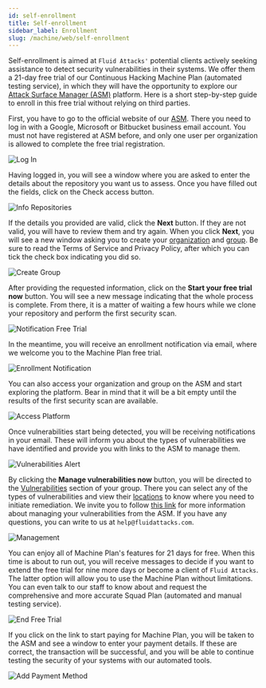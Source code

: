 ```yaml
---
id: self-enrollment
title: Self-enrollment
sidebar_label: Enrollment
slug: /machine/web/self-enrollment
---
```


Self-enrollment is aimed at `Fluid Attacks'`
potential clients actively seeking
assistance to detect security
vulnerabilities in their systems.
We offer them a 21-day free trial
of our Continuous Hacking Machine
Plan (automated testing service),
in which they will have the
opportunity to explore our
[Attack Surface Manager (ASM)](/machine/web/asm)
platform.
Here is a short step-by-step guide
to enroll in this free trial
without relying on third parties.

First,
you have to go to the official
website of our [ASM](/machine/web/asm).
There you need to log in with a Google,
Microsoft or Bitbucket business
email account.
You must not have
registered at ASM before,
and only one user per organization
is allowed to complete the free
trial registration.

![Log In](https://res.cloudinary.com/fluid-attacks/image/upload/v1654783880/docs/web/enrollment/enrollment_login.png)

Having logged in,
you will see a window where
you are asked to enter the
details about the repository
you want us to assess.
Once you have filled out the fields,
click on the Check access button.

![Info Repositories](https://res.cloudinary.com/fluid-attacks/image/upload/v1654783881/docs/web/enrollment/enrollment_repository.png)

If the details you
provided are valid,
click the **Next** button.
If they are not valid,
you will have to review
them and try again.
When you click **Next**,
you will see a new window
asking you to create your
[organization](/machine/web/creating-organization)
and [group](/machine/web/groups).
Be sure to read the Terms of
Service and Privacy Policy,
after which you can tick the
check box indicating you did so.

![Create Group](https://res.cloudinary.com/fluid-attacks/image/upload/v1654783880/docs/web/enrollment/enrollment_creating.png)

After providing the
requested information,
click on the
**Start your free trial now** button.
You will see a new message indicating
that the whole process is complete.
From there, it is a matter of
waiting a few hours while we
clone your repository and
perform the first security scan.

![Notification Free Trial](https://res.cloudinary.com/fluid-attacks/image/upload/v1654783880/docs/web/enrollment/enrollment_notif.png)

In the meantime,
you will receive an enrollment
notification via email,
where we welcome you to
the Machine Plan free trial.

![Enrollment Notification](https://res.cloudinary.com/fluid-attacks/image/upload/v1654783881/docs/web/enrollment/enrollment_notif_email.png)

You can also access your
organization and group on
the ASM and start exploring
the platform.
Bear in mind that it will be
a bit empty until the results
of the first security scan
are available.

![Access Platform](https://res.cloudinary.com/fluid-attacks/image/upload/v1654783880/docs/web/enrollment/enrollment_acess.png)

Once vulnerabilities
start being detected,
you will be receiving
notifications in your email.
These will inform you about
the types of vulnerabilities
we have identified and provide
you with links to the ASM
to manage them.

![Vulnerabilities Alert](https://res.cloudinary.com/fluid-attacks/image/upload/v1654783881/docs/web/enrollment/enrollment_vuln_notification.png)

By clicking the
**Manage vulnerabilities now** button,
you will be directed to the
[Vulnerabilities](/machine/web/groups/vulnerabilities)
section of your group.
There you can select any of the
types of vulnerabilities and view
their [locations](/machine/web/vulnerabilities/management)
to know where you need to
initiate remediation.
We invite you to follow
[this link](/machine/web/vulnerabilities/management)
for more information about
managing your vulnerabilities
from the ASM.
If you have any questions,
you can write to us at `help@fluidattacks.com`.

![Management](https://res.cloudinary.com/fluid-attacks/image/upload/v1654783880/docs/web/enrollment/enrollment_manage_vulns.png)

You can enjoy all of Machine Plan's
features for 21 days for free.
When this time is about to run out,
you will receive messages to decide
if you want to extend the free trial
for nine more days or become
a client of `Fluid Attacks`.
The latter option will allow
you to use the Machine Plan
without limitations.
You can even talk to our
staff to know about and
request the comprehensive
and more accurate Squad Plan
(automated and manual testing service).

![End Free Trial](https://res.cloudinary.com/fluid-attacks/image/upload/v1654783880/docs/web/enrollment/enrollment_21days.png)

If you click on the link to
start paying for Machine Plan,
you will be taken to the ASM
and see a window to enter
your payment details.
If these are correct,
the transaction will be successful,
and you will be able to continue
testing the security of your
systems with our automated tools.

![Add Payment Method](https://res.cloudinary.com/fluid-attacks/image/upload/v1654783881/docs/web/enrollment/enrollment_payment_method.png)
